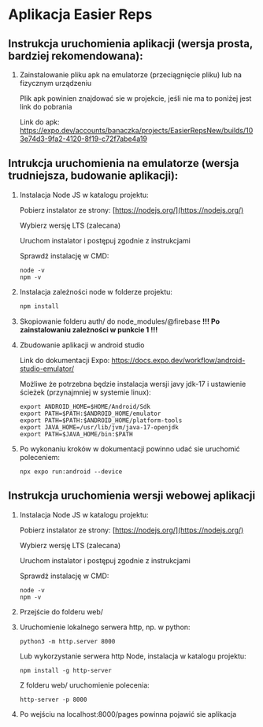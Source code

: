 # Aplikacja Easier Reps

## Instrukcja uruchomienia aplikacji (wersja prosta, bardziej rekomendowana):

1. Zainstalowanie pliku apk na emulatorze (przeciągnięcie pliku) lub na fizycznym urządzeniu

   Plik apk powinien znajdować sie w projekcie, jeśli nie ma to poniżej jest link do pobrania

   Link do apk: https://expo.dev/accounts/banaczka/projects/EasierRepsNew/builds/103e74d3-9fa2-4120-8f19-c72f7abe4a19

## Intrukcja uruchomienia na emulatorze (wersja trudniejsza, budowanie aplikacji):

1. Instalacja Node JS w katalogu projektu:

   Pobierz instalator ze strony: [https://nodejs.org/](https://nodejs.org/)
   
   Wybierz wersję LTS (zalecana)
   
   Uruchom instalator i postępuj zgodnie z instrukcjami
   
   Sprawdź instalację w CMD:

   ```
   node -v
   npm -v
   ```

2. Instalacja zależności node w folderze projektu:

   ```bash
   npm install
   ```

3. Skopiowanie folderu auth/ do node_modules/@firebase **!!! Po zainstalowaniu zależności w punkcie 1 !!!** 

4. Zbudowanie aplikacji w android studio

   Link do dokumentacji Expo: https://docs.expo.dev/workflow/android-studio-emulator/

   Możliwe że potrzebna będzie instalacja wersji javy jdk-17 i ustawienie ścieżek (przynajmniej w systemie linux):

   ```
   export ANDROID_HOME=$HOME/Android/Sdk
   export PATH=$PATH:$ANDROID_HOME/emulator
   export PATH=$PATH:$ANDROID_HOME/platform-tools
   export JAVA_HOME=/usr/lib/jvm/java-17-openjdk
   export PATH=$JAVA_HOME/bin:$PATH
   ```

5. Po wykonaniu kroków w dokumentacji powinno udać sie uruchomić poleceniem:

   ```
   npx expo run:android --device
   ```

## Instrukcja uruchomienia wersji webowej aplikacji

1. Instalacja Node JS w katalogu projektu:

   Pobierz instalator ze strony: [https://nodejs.org/](https://nodejs.org/)
   
   Wybierz wersję LTS (zalecana)
   
   Uruchom instalator i postępuj zgodnie z instrukcjami
   
   Sprawdź instalację w CMD:

   ```
   node -v
   npm -v
   ```

2. Przejście do folderu web/

3. Uruchomienie lokalnego serwera http, np. w python:

   ```
   python3 -m http.server 8000
   ```

   Lub wykorzystanie serwera http Node, instalacja w katalogu projektu:

   ```
   npm install -g http-server
   ```

   Z folderu web/ uruchomienie polecenia:

   ```
   http-server -p 8000
   ```

4. Po wejściu na localhost:8000/pages powinna pojawić sie aplikacja